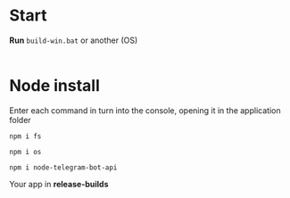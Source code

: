 # Start
**Run** ``build-win.bat`` or another (OS)
<br>
<br>
# Node install
Enter each command in turn into the console, opening it in the application folder
```
npm i fs

npm i os 

npm i node-telegram-bot-api 
```

Your app in **release-builds**